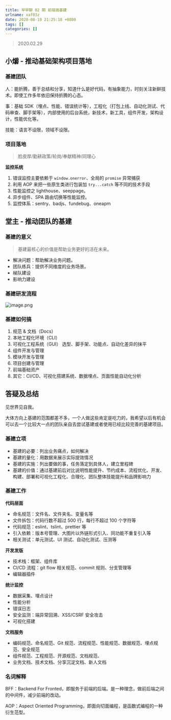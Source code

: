 ```yaml
---
title: 早早聊 02 期 前端搞基建
urlname: xaf03z
date: 2020-08-19 21:25:18 +0800
tags: []
categories: []
---
```


> 2020.02.29

## 小爝 - 推动基础架构项目落地

### 基建团队

人：能折腾，善于总结和分享，知道什么是好代码，有抽象能力，时刻关注新鲜技术。即使工作多年依旧保持折腾的心态。

事：基础 SDK（埋点、性能、错误统计等），工程化（打包上线、自动化测试、代码审查、脚手架等），内部使用的后台系统，新技术，新工具，组件开发，架构设计，性能优化等。

技能：语言不设限，领域不设限。

### 项目落地

> 脸皮厚/勤耕政策/轮岗/奉献精神/同理心

**监控系统**

1. 错误监控主要依赖于 `window.onerror`、全局的 `promise` 异常捕获
1. 利用 AOP 来把一些原生类进行包装加 `try...catch` 等不同的技术手段
1. 性能监控之 lighthouse、seeppage。
1. 异步组件、SPA 路由切换等性能监控。
1. 监控体系：sentry、badjs、fundebug、oneapm

## 堂主 - 推动团队的基建

### 基建的意义

> 基建最核心的价值是帮助业务更好的活在未来。

- 解决问题：帮助解决业务问题。
- 团队练兵：提供不同维度的业务场景。
- 梯队建设
- 影响力建设

### 基建研发流程

![image.png](https://cdn.nlark.com/yuque/0/2020/png/84971/1597907392785-78c7d275-c3c7-458d-96f4-613775271142.png#align=left&display=inline&height=1318&margin=%5Bobject%20Object%5D&name=image.png&originHeight=2636&originWidth=4551&size=721788&status=done&style=none&width=2275.5)

### 基建如何搞

1. 规范 & 文档（Docs）
1. 本地工程化环境（CLI）
1. 可视化工程系统（GUI） 选型、脚手架、功能点、自动化差异的抹平
1. 组件开发与管理
1. 模块开发与管理
1. 项目创建与管理
1. 前端基础资产
1. 其它：CI/CD、可视化搭建系统、数据埋点、页面性能自动化分析

## 答疑及总结

见世界见自我。

大体方向上基建的范围都差不多，一个人做这些肯定是吃力的，我希望以后有机会可以去一个比较大一点的团队亲自去尝试基建或者使用已经比较完善的基建项目。

### 基建立项

- 基建的必要：列出业务痛点，如何解决
- 基建的量化：用数据来展示实际提效情况
- 基建的实施：列出要做的事，任务落定到具体人，建立里程碑
- 基建的价值：通过基建前后对比说明性能提升、节约成本、流程优化、开发、构建、部署和可视化工程化、合理化、团队整体技能提升和品牌影响力

### 基建工作

**代码层面**

- 命名规范：文件名、文件夹名、变量名等
- 文件拆包：代码行数不超过 500 行，每行不超过 100 个字符等
- 代码规范：eslint、tslint、prettier 等
- 引入依赖：版本号管理、大图片以外链形式引入、同功能不重复引入等
- 相关测试：单元测试、UI 测试、自动化测试、压测等

**开发发版**

- 技术栈：框架、组件库
- CI/CD 流程：git flow 相关规范、commit 规则、分支管理等
- 编辑器插件

**统计监控**

- 数据采集、埋点设计
- 性能分析
- 错误日志
- 安全监测：端异常回溯、XSS/CSRF 安全攻击
- 可视化搭建

**文档服务**

- 编码规范、命名规范、Git 规范、流程规范、性能规范、数据规范、埋点规范、安全规范
- 组件规范、工程规范、开源规范、文档规范、
- 业务文档、技术文档、分享沉淀文档、新人文档

### 名词解释

BFF：Backend For Fronted，即服务于前端的后端。是一种理念，做前后端之间的中间件，减少前端的改动。

AOP：Aspect Oriented Programming，即面向切面编程，是函数式编程的一种衍生范型。
